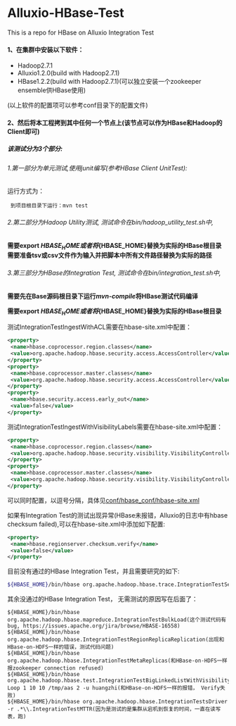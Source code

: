 # Alluxio-HBase-Test
This is a repo for HBase on Alluxio Integration Test

#### 1、在集群中安装以下软件：
+ Hadoop2.7.1
+ Alluxio1.2.0(build with Hadoop2.7.1)
+ HBase1.2.2(build with Hadoop2.7.1)(可以独立安装一个zookeeper ensemble供HBase使用)

(以上软件的配置项可以参考conf目录下的配置文件)

#### 2、然后将本工程拷到其中任何一个节点上(该节点可以作为HBase和Hadoop的Client即可)

##### 该测试分为3个部分:
###### 1.第一部分为单元测试,使用junit编写(参考HBase Client UnitTest):
  
  运行方式为：
  
     到项目根目录下运行：mvn test

###### 2.第二部分为Hadoop Utility测试, 测试命令在bin/hadoop_utility_test.sh中,
  
  **需要export ${HBASE_HOME}或者将${HBASE_HOME}替换为实际的HBase根目录**
  **需要准备tsv或csv文件作为输入并把脚本中所有文件路径替换为实际的路径**
  
###### 3.第三部分为HBase的Integration Test, 测试命令在bin/integration_test.sh中,
  
  **需要先在Base源码根目录下运行*mvn-compile*将HBase测试代码编译**
  
  **需要export ${HBASE_HOME}或者将${HBASE_HOME}替换为实际的HBase根目录**

  测试IntegrationTestIngestWithACL需要在hbase-site.xml中配置：
  ```xml
  <property>
   <name>hbase.coprocessor.region.classes</name>
   <value>org.apache.hadoop.hbase.security.access.AccessController</value>
  </property>
  <property>
   <name>hbase.coprocessor.master.classes</name>
   <value>org.apache.hadoop.hbase.security.access.AccessController</value>
  </property>
  <property>
   <name>hbase.security.access.early_out</name>
   <value>false</value>
  </property>
  ```
  测试IntegrationTestIngestWithVisibilityLabels需要在hbase-site.xml中配置：
  ```xml
  <property>
   <name>hbase.coprocessor.region.classes</name>
   <value>org.apache.hadoop.hbase.security.visibility.VisibilityController</value>
  </property>
  <property>
   <name>hbase.coprocessor.master.classes</name>
   <value>org.apache.hadoop.hbase.security.visibility.VisibilityController</value>
  </property>
  ```
  可以同时配置，以逗号分隔，具体见[conf/hbase_conf/hbase-site.xml](./conf/hbase_conf/hbse-site.xml)
  
  如果有Integration Test的测试出现异常(HBase未报错，Alluxio的日志中有hbase checksum failed),可以在hbase-site.xml中添加如下配置:
  ```xml
  <property>
   <name>hbase.regionserver.checksum.verify</name>
   <value>false</value>
  </property>
  ```
目前没有通过的HBase Integration Test，并且需要研究的如下:
```bash
${HBASE_HOME}/bin/hbase org.apache.hadoop.hbase.trace.IntegrationTestSendTraceRequests(出现OutOfOrderScannerNextException,在HBase-on-HDFS可以，正在研究)
```
其余没通过的HBase Integration Test， 无需测试的原因写在后面了：
```
${HBASE_HOME}/bin/hbase org.apache.hadoop.hbase.mapreduce.IntegrationTestBulkLoad(这个测试代码有bug, https://issues.apache.org/jira/browse/HBASE-16558)
${HBASE_HOME}/bin/hbase org.apache.hadoop.hbase.IntegrationTestRegionReplicaReplication(出现和HBase-on-HDFS一样的错误，测试代码问题)
${HBASE_HOME}/bin/hbase org.apache.hadoop.hbase.IntegrationTestMetaReplicas(和HBase-on-HDFS一样报zookeeper connection refused)
${HBASE_HOME}/bin/hbase org.apache.hadoop.hbase.test.IntegrationTestBigLinkedListWithVisibility Loop 1 10 10 /tmp/aas 2 -u huangzhi(和HBase-on-HDFS一样的报错， Verify失败)
${HBASE_HOME}/bin/hbase org.apache.hadoop.hbase.IntegrationTestsDriver -r .*\\.IntegrationTestMTTR(因为是测试的是集群从宕机到恢复的时间，一直在读写表，跑)
```